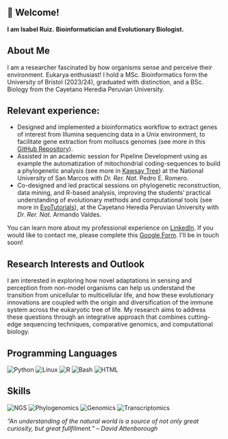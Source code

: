 ## 👋 Welcome!
**I am Isabel Ruiz.**
**Bioinformatician and Evolutionary Biologist.**

## About Me
I am a researcher fascinated by how organisms sense and perceive their environment. Eukarya enthusiast! I hold a MSc. Bioinformatics form the University of Bristol (2023/24), graduated with distinction, and a BSc. Biology from the Cayetano Heredia Peruvian University. 

## Relevant experience:
* Designed and implemented a bioinformatics workflow to extract genes of interest from Illumina sequencing data in a Unix environment, to  facilitate gene extraction from molluscs genomes (see more in this [GitHub Repository](https://github.com/sciruiz/euk-illumina-gene-extraction-pipeline)).
* Assisted in an academic session for Pipeline Development using as example the automatization of mitochondrial coding-sequences to build a phylogenetic analysis (see more in [Kawsay Tree](https://github.com/sciruiz/KawsayTree)) at the National University of San Marcos with *Dr. Rer. Nat.* Pedro E. Romero. 
* Co-designed and led practical sessions on phylogenetic reconstruction, data mining, and R-based analysis, improving the students’ practical understanding of evolutionary methods and computational tools (see more in [EvoTutorials](https://sciruiz.github.io/evotutorials)), at the Cayetano Heredia Peruvian University with *Dr. Rer. Nat.* Armando Valdes.

You can learn more about my professional experience on [LinkedIn](https://www.linkedin.com/in/sciruiz/).
If you would like to contact me, please complete this [Google Form](https://forms.gle/ctKMwxgKzokTyNzD6). I'll be in touch soon!

## Research Interests and Outlook
I am interested in exploring how novel adaptations in sensing and perception from non-model organisms can help us understand the transition from unicellular to multicellular life, and how these evolutionary innovations are coupled with the origin and diversification of the immune system across the eukaryotic tree of life. My research aims to address these questions through an integrative approach that combines cutting-edge sequencing techniques, comparative genomics, and computational biology.

## Programming Languages
![Python](https://img.shields.io/badge/Python-3776AB?logo=python&logoColor=white)
![Linux](https://img.shields.io/badge/Linux-FCC624?logo=linux&logoColor=black)
![R](https://img.shields.io/badge/R-276DC3?logo=r&logoColor=white)
![Bash](https://img.shields.io/badge/Bash-4EAA25?style=flat-square&logo=gnubash&logoColor=white)
![HTML](https://img.shields.io/badge/HTML5-E34F26?style=flat-square&logo=html5&logoColor=white)

## Skills 
![NGS](https://img.shields.io/badge/NGS-blue?style=flat-square&logo=dna&logoColor=white)
![Phylogenomics](https://img.shields.io/badge/Phylogenetics-green?style=flat-square&logo=tree&logoColor=white)
![Genomics](https://img.shields.io/badge/Genomics-purple?style=flat-square&logo=biolink&logoColor=white)
![Transcriptomics](https://img.shields.io/badge/Transcriptomics-orange?style=flat-square&logo=files&logoColor=white)

_“An understanding of the natural world is a source of not only great curiosity, but great fullfilment.” – David Attenborough_




